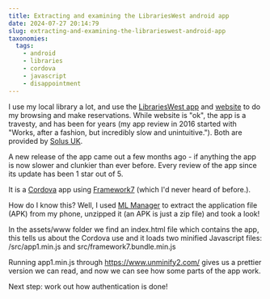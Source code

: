 ```yaml
---
title: Extracting and examining the LibrariesWest android app
date: 2024-07-27 20:14:79
slug: extracting-and-examining-the-librarieswest-android-app
taxonomies:
  tags:
    - android
    - libraries
    - cordova
    - javascript
    - disappointment
---
```


I use my local library a lot, and use the [LibrariesWest app](https://play.google.com/store/apps/details?id=uk.co.solus.librarieswest) and [website](https://www.librarieswest.org.uk/) to do my browsing and make reservations. While website is "ok", the app is a travesty, and has been for years (my app review in 2016 started with "Works, after a fashion, but incredibly slow and unintuitive."). Both are provided by [Solus UK](https://wp.sol.us/).

A new release of the app came out a few months ago - if anything the app is now slower and clunkier than ever before. Every review of the app since its update has been 1 star out of 5.

It is a [Cordova](https://cordova.apache.org/) app using [Framework7](https://framework7.io/) (which I'd never heard of before.).

How do I know this? Well, I used [ML Manager](https://about.javiersantos.me/mlmanager/) to extract the application file (APK) from my phone, unzipped it (an APK is just a zip file) and took a look!

In the assets/www folder we find an index.html file which contains the app, this tells us about the Cordova use and it loads two minified Javascript files: /src/app1.min.js and src/framework7.bundle.min.js

Running app1.min.js through https://www.unminify2.com/ gives us a prettier version we can read, and now we can see how some parts of the app work.

Next step: work out how authentication is done!